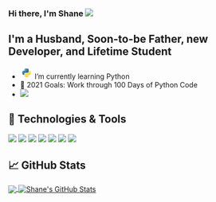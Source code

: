 ### Hi there, I'm Shane <img src="https://media.giphy.com/media/hvRJCLFzcasrR4ia7z/giphy.gif" width="25px">

## I'm a Husband, Soon-to-be Father, new Developer, and Lifetime Student

- <img src="https://raw.githubusercontent.com/github/explore/80688e429a7d4ef2fca1e82350fe8e3517d3494d/topics/python/python.png" width="25px"> I’m currently learning Python 
- 🥅 2021 Goals: Work through 100 Days of Python Code
- ![](https://visitor-badge.glitch.me/badge?page_id=ShaneNelsonCodes.ShaneNelsonCodes)

## 🔧 Technologies & Tools
![](https://img.shields.io/badge/Code-Python-informational?style=plastic&logo=python&logoColor=white&color=800000)
![](https://img.shields.io/badge/Code-SQL-informational?style=plastic&logo=oracle&logoColor=white&color=800000)
![](https://img.shields.io/badge/Code-Java-informational?style=plastic&logo=java&logoColor=white&color=800000)
![](https://img.shields.io/badge/Tool-Tableau-informational?style=plastic&logo=tableau&logoColor=white&color=800000)
![](https://img.shields.io/badge/Tool-VisualStudioCode-informational?style=plastic&logo=visual-studio-code&logoColor=white&color=800000)
![](https://img.shields.io/badge/Shell-Bash-informational?style=plastic&logo=gnu-bash&logoColor=white&color=800000)
![](https://img.shields.io/badge/OS-Windows-informational?style=plastic&logo=windows&logoColor=white&color=800000)

## &#x1f4c8; GitHub Stats

<a href="https://github.com/ShaneNelsonCodes/ShaneNelsonCodes">
  <img align="center" src="https://github-readme-stats.vercel.app/api/top-langs/?username=ShaneNelsonCodes,html&title_color=ffffff&text_color=c9cacc&icon_color=800000&bg_color=1d1f21" />
</a>

<a href="https://github.com/ShaneNelsonCodes/ShaneNelsonCodes">
  <img align="center" src="https://github-readme-stats.vercel.app/api?username=ShaneNelsonCodes&show_icons=true&line_height=27&count_private=true&title_color=ffffff&text_color=c9cacc&icon_color=800000&bg_color=1d1f21" alt="Shane's GitHub Stats" />
</a>

[linkedin]: https://linkedin.com/in/shanenelson1/